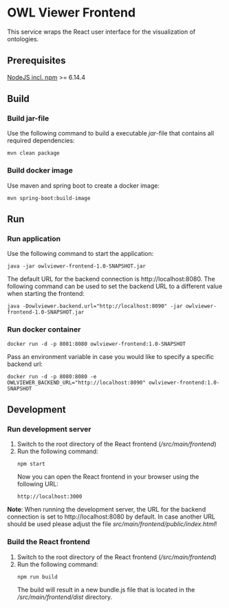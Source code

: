 # OWL Viewer Frontend

This service wraps the React user interface for the visualization of ontologies.

## Prerequisites
[NodeJS incl. npm](https://nodejs.org/en/) >= 6.14.4

## Build

### Build jar-file
Use the following command to build a executable _jar_-file that contains all required dependencies:
```
mvn clean package
```
### Build docker image
Use maven and spring boot to create a docker image:
```
mvn spring-boot:build-image
```

## Run

### Run application
Use the following command to start the application:
```
java -jar owlviewer-frontend-1.0-SNAPSHOT.jar
```

The default URL for the backend connection is http://localhost:8080. The following command can be used to set the
backend URL to a different value when starting the frontend:

```
java -Dowlviewer.backend.url="http://localhost:8090" -jar owlviewer-frontend-1.0-SNAPSHOT.jar
```

### Run docker container
```
docker run -d -p 8081:8080 owlviewer-frontend:1.0-SNAPSHOT
```
Pass an environment variable in case you would like to specify a specific backend url:
```
docker run -d -p 8080:8080 -e OWLVIEWER_BACKEND_URL="http://localhost:8090" owlviewer-frontend:1.0-SNAPSHOT
```

## Development

### Run development server
1. Switch to the root directory of the React frontend (_/src/main/frontend_)
2. Run the following command:
   ```
   npm start
   ```
   Now you can open the React frontend in your browser using the following URL:
   ```
   http://localhost:3000
   ```  

**Note**: When running the development server, the URL for the backend connection is set to http://localhost:8080 by 
default. In case another URL should be used please adjust the file _src/main/frontend/public/index.html_!

### Build the React frontend
1. Switch to the root directory of the React frontend (_/src/main/frontend_)
2. Run the following command:
   ```
   npm run build
   ```
   The build will result in a new bundle.js file that is located in the _/src/main/frontend/dist_ directory.
   
